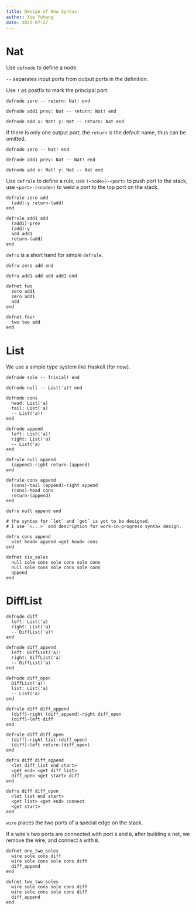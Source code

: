 ```yaml
---
title: Design of New Syntax
author: Xie Yuheng
date: 2023-07-27
---
```


# Nat

Use `defnode` to define a node.

`--` separates input ports from output ports in the definition.

Use `!` as postfix to mark the principal port.

```inet
defnode zero -- return: Nat! end

defnode add1 prev: Nat -- return: Nat! end

defnode add x: Nat! y: Nat -- return: Nat end
```

If there is only one output port,
the `return` is the default name,
thus can be omitted.

```inet
defnode zero -- Nat! end

defnode add1 prev: Nat -- Nat! end

defnode add x: Nat! y: Nat -- Nat end
```

Use `defrule` to define a rule,
use `(<node>)-<port>` to push port to the stack,
use `<port>-(<node>)` to weld a port to the top port on the stack.

```inet
defrule zero add
  (add)-y return-(add)
end

defrule add1 add
  (add1)-prev
  (add)-y
  add add1
  return-(add)
end
```

`defru` is a short hand for simple `defrule`.

```inet
defru zero add end

defru add1 add add add1 end
```

```inet
defnet two
  zero add1
  zero add1
  add
end

defnet four
  two two add
end
```

# List

We use a simple type system like Haskell (for now).

```inet
defnode sole -- Trivial! end

defnode null -- List('a)! end

defnode cons
  head: List('a)
  tail: List('a)
  -- List('a)!
end

defnode append
  left: List('a)!
  right: List('a)
  -- List('a)
end

defrule null append
  (append)-right return-(append)
end

defrule cons append
  (cons)-tail (append)-right append
  (cons)-head cons
  return-(append)
end

defru null append end

# the syntax for `let` and `get` is yet to be designed.
# I use `<...>` and description for work-in-progress syntax design.

defru cons append
  <let head> append <get head> cons
end

defnet six_soles
  null sole cons sole cons sole cons
  null sole cons sole cons sole cons
  append
end
```

# DiffList

```inet
defnode diff
  left: List('a)
  right: List('a)
  -- DiffList('a)!
end

defnode diff_append
  left: DiffList('a)!
  right: DiffList('a)
  -- DiffList('a)
end

defnode diff_open
  DiffList('a)!
  list: List('a)
  -- List('a)
end

defrule diff diff_append
  (diff)-right (diff_append)-right diff_open
  (diff)-left diff
end

defrule diff diff_open
  (diff)-right list-(diff_open)
  (diff)-left return-(diff_open)
end

defru diff diff_append
  <let diff_list end start>
  <get end> <get diff_list>
  diff_open <get start> diff
end

defru diff diff_open
  <let list end start>
  <get list> <get end> connect
  <get start>
end
```

`wire` places the two ports of a special edge on the stack.

If a wire's two ports are connected with port `A` and `B`,
after building a net, we remove the wire, and connect `A` with `B`.

```inet
defnet one_two_soles
  wire sole cons diff
  wire sole cons sole cons diff
  diff_append
end

defnet two_two_soles
  wire sole cons sole cons diff
  wire sole cons sole cons diff
  diff_append
end
```
